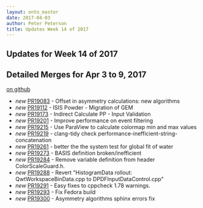 ```yaml
---
layout: onto_master
date: 2017-04-03
author: Peter Peterson
title: Updates Week 14 of 2017
---
```

Updates for Week 14 of 2017
---------------------------

Detailed Merges for Apr 3 to 9, 2017
------------------------------------
[on github](https://github.com/mantidproject/mantid/pulls?q=is%3Apr+merged%3A2017-04-04..2017-04-09)

* *new* [PR19083](https://github.com/mantidproject/mantid/pull/19083) - Offset in asymmetry calculations: new algorithms
* *new* [PR19112](https://github.com/mantidproject/mantid/pull/19112) - ISIS Powder - Migration of GEM
* *new* [PR19173](https://github.com/mantidproject/mantid/pull/19173) - Indirect Calculate PP - Input Validation
* *new* [PR19201](https://github.com/mantidproject/mantid/pull/19201) - Improve performance on event filtering
* *new* [PR19215](https://github.com/mantidproject/mantid/pull/19215) - Use ParaView to calculate colormap min and max values
* *new* [PR19219](https://github.com/mantidproject/mantid/pull/19219) - clang-tidy check performance-inefficient-string-concatenation
* *new* [PR19261](https://github.com/mantidproject/mantid/pull/19261) - better the the system test for global fit of water
* *new* [PR19273](https://github.com/mantidproject/mantid/pull/19273) - BASIS definition broken/inefficient
* *new* [PR19284](https://github.com/mantidproject/mantid/pull/19284) - Remove variable definition from header ColorScaleGuard.h.
* *new* [PR19288](https://github.com/mantidproject/mantid/pull/19288) - Revert "HistogramData rollout: QwtWorkspaceBinData.cpp to DPDFInputDataControl.cpp"
* *new* [PR19291](https://github.com/mantidproject/mantid/pull/19291) - Easy fixes to cppcheck 1.78 warnings.
* *new* [PR19293](https://github.com/mantidproject/mantid/pull/19293) - Fix Fedora build
* *new* [PR19300](https://github.com/mantidproject/mantid/pull/19300) - Asymmetry algorithms sphinx errors fix
